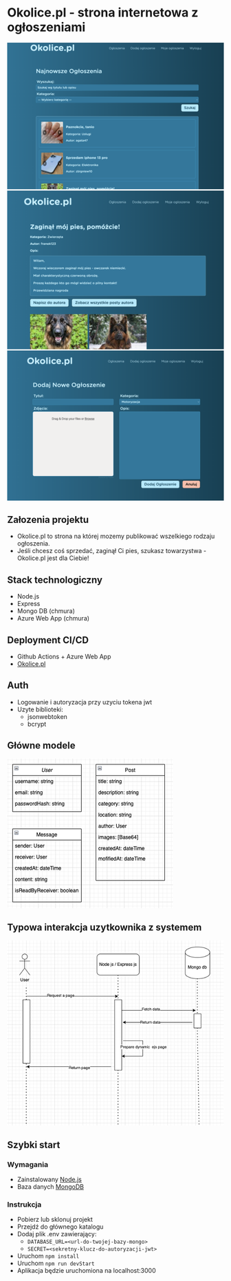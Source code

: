 # Okolice.pl - strona internetowa z ogłoszeniami

![strona glowna](public/images/strona-glowna.png)
![strona ogloszenia](public/images/strona-ogloszenia.png)
![nowe ogloszenie](public/images/nowe-ogloszenie.png)


## Załozenia projektu

* Okolice.pl to strona na której mozemy publikować wszelkiego rodzaju ogłoszenia. 
* Jeśli chcesz coś sprzedać, zaginął Ci pies, szukasz towarzystwa - Okolice.pl jest dla Ciebie!

## Stack technologiczny

* Node.js
* Express
* Mongo DB (chmura)
* Azure Web App (chmura)

## Deployment CI/CD

* Github Actions + Azure Web App
* [Okolice.pl](https://okolicepl.azurewebsites.net/)

## Auth
* Logowanie i autoryzacja przy uzyciu tokena jwt
* Uzyte biblioteki:
    * jsonwebtoken
    * bcrypt

## Główne modele
![diagram klas](public/images/diagram-klas.png)

## Typowa interakcja uzytkownika z systemem
![diagram interakcji](public/images/diagram-typowej-interakcji.png)

## Szybki start

### Wymagania
* Zainstalowany [Node.js](https://nodejs.org/en)
* Baza danych [MongoDB](https://www.mongodb.com/products/self-managed/community-edition)

### Instrukcja
* Pobierz lub sklonuj projekt
* Przejdź do głównego katalogu
* Dodaj plik .env zawierający:
    * `DATABASE_URL=<url-do-twojej-bazy-mongo>`
    * `SECRET=<sekretny-klucz-do-autoryzacji-jwt>`
* Uruchom `npm install`
* Uruchom `npm run devStart`
* Aplikacja będzie uruchomiona na localhost:3000